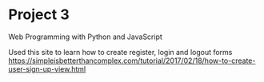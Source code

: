 # Project 3

Web Programming with Python and JavaScript

Used this site to learn how to create register, login and logout forms
https://simpleisbetterthancomplex.com/tutorial/2017/02/18/how-to-create-user-sign-up-view.html
